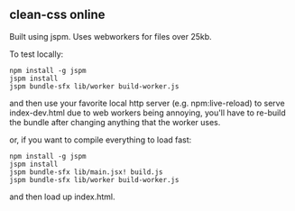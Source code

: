 clean-css online
---------------

Built using jspm.
Uses webworkers for files over 25kb.

To test locally:

````
npm install -g jspm
jspm install
jspm bundle-sfx lib/worker build-worker.js
````
and then use your favorite local http server (e.g. npm:live-reload) to serve index-dev.html
due to web workers being annoying, you'll have to re-build the bundle after changing anything that the worker uses.

or, if you want to compile everything to load fast:
````
npm install -g jspm
jspm install
jspm bundle-sfx lib/main.jsx! build.js
jspm bundle-sfx lib/worker build-worker.js
````
and then load up index.html.

